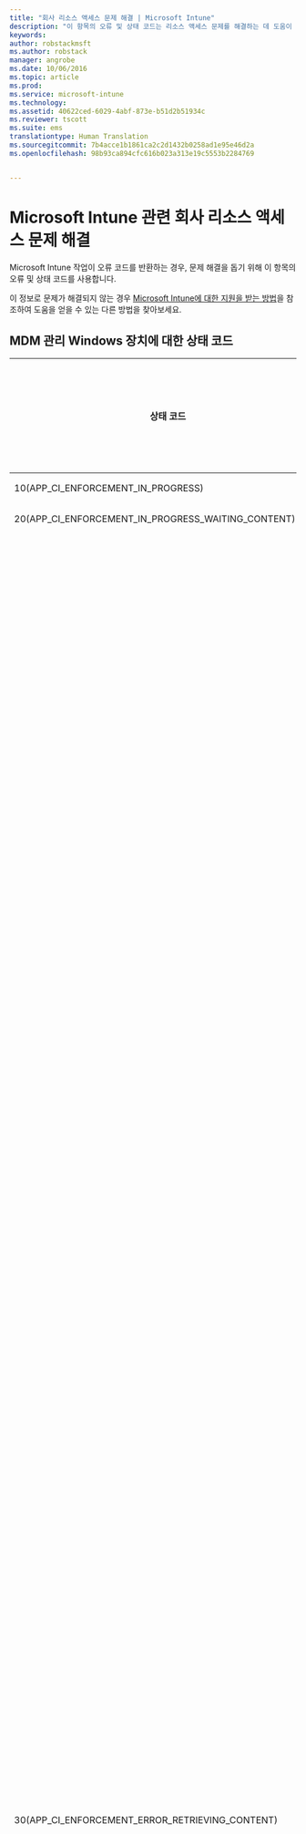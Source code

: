 ```yaml
---
title: "회사 리소스 액세스 문제 해결 | Microsoft Intune"
description: "이 항목의 오류 및 상태 코드는 리소스 액세스 문제를 해결하는 데 도움이 됩니다."
keywords: 
author: robstackmsft
ms.author: robstack
manager: angrobe
ms.date: 10/06/2016
ms.topic: article
ms.prod: 
ms.service: microsoft-intune
ms.technology: 
ms.assetid: 40622ced-6029-4abf-873e-b51d2b51934c
ms.reviewer: tscott
ms.suite: ems
translationtype: Human Translation
ms.sourcegitcommit: 7b4acce1b1861ca2c2d1432b0258ad1e95e46d2a
ms.openlocfilehash: 98b93ca894cfc616b023a313e19c5553b2284769


---
```


# <a name="troubleshoot-company-resource-access-problems-with-microsoft-intune"></a>Microsoft Intune 관련 회사 리소스 액세스 문제 해결
Microsoft Intune 작업이 오류 코드를 반환하는 경우, 문제 해결을 돕기 위해 이 항목의 오류 및 상태 코드를 사용합니다.

이 정보로 문제가 해결되지 않는 경우 [Microsoft Intune에 대한 지원을 받는 방법](how-to-get-support-for-microsoft-intune.md)을 참조하여 도움을 얻을 수 있는 다른 방법을 찾아보세요.

## <a name="status-codes-for-mdm-managed-windows-devices"></a>MDM 관리 Windows 장치에 대한 상태 코드

|상태 코드|오류 메시지|알아두어야 할 사항|
|---------------|-----------------|--------------|
|10(APP_CI_ENFORCEMENT_IN_PROGRESS)|설치하는 중||
|20(APP_CI_ENFORCEMENT_IN_PROGRESS_WAITING_CONTENT)|콘텐츠 대기 중||
|30(APP_CI_ENFORCEMENT_ERROR_RETRIEVING_CONTENT)|콘텐츠 검색 중|가능한 원인: 작업 상태 30은 사용자가 앱 다운로드에 실패했음을 나타냅니다.<br /><br />이에 대한 유력한 원인은 다음과 같습니다.<br /><br />다운로드가 진행되는 동안 장치의 인터넷 연결이 끊어졌습니다.<br /><br />등록 시 장치에 대해 발급된 인증서가 만료되었을 수 있습니다.<br /><br />완화 방법:<br /><br />장치의 제어판에서 회사 앱 앱을 시작하여 장치 인증서가 만료되지 않았는지 확인합니다. 만료된 경우 장치를 다시 등록해야 합니다.<br /><br />장치가 인터넷에 연결되었는지 확인하고 앱을 다시 요청해 봅니다.|
|40(APP_CI_ENFORCEMENT_IN_PROGRESS_CONTENT_DOWNLOADED)|콘텐츠 다운로드 완료||
|50(APP_CI_ENFORCEMENT_IN_PROGRESS_INSTALLING)|설치하는 중||
|60(APP_CI_ENFORCEMENT_ERROR_INSTALLING)|설치 오류가 발생했습니다.|다운로드 후 앱을 설치하지 못했습니다.<br /><br />앱을 서명하는 데 사용한 코드 서명 인증서가 장치에 없습니다.<br /><br />응용 프로그램이 의존하는 프레임워크 종속성이 장치에 설치되어 있지 않습니다.<br /><br /><br />설치 실패가 프레임워크 종속성 누락 때문인 경우, 관리자는 응용 프로그램을 다시 게시하여 응용 프로그램 패키지와 함께 프레임워크를 다시 패키징해야 합니다.<br /><br />다운로드한 응용 프로그램 패키지가 유효한 패키지가 아니거나, 손상되었거나, 장치의 OS 버전과 호환되지 않을 수 있습니다.|
|70(APP_CI_ENFORCEMENT_SUCCEEDED)|설치 성공||
|80(APP_CI_ENFORCEMENT_IN_PROGRESS)|제거하는 중||
|90(APP_CI_ENFORCEMENT_ERROR)|제거 오류가 발생했습니다.||
|100(APP_CI_ENFORCEMENT_SUCCEEDED)|제거 성공||
|110(APP_CI_ENFORCEMENT_ERROR)|콘텐츠 해시가 일치하지 않습니다.||
|120(APP_CI_ENFORCEMENT_ERROR)|SLK / 측면 로드 사용 안 함||
|130(APP_CI_ENFORCEMENT_ERROR)|MSADP 라이선스 설치 실패||
|상태 없음(APP_CI_ENFORCEMENT_UNKNOWN)|해당 없음|상태를 현재 알 수 없습니다.|

## <a name="company-resource-access-common-errors"></a>회사 리소스 액세스(공통 오류)

|상태 코드|16진수 오류 코드|오류 메시지|
|---------------|--------------------------|-----------------|
|-2016281101|0x87D1FDF3|MDM CRP 요청을 찾을 수 없음|
|-2016281102|0x87D1FDF2|NDES URL을 찾을 수 없음|
|-2016281103|0x87D1FDF1|MDM CRP 인증서 정보를 찾을 수 없음|
|-2016281104|0x87D1FDF0|MDM CI 인증서 정보를 찾을 수 없음|
|-2016281105|0x87D1FDEF|규칙을 평가하지 못했습니다.|
|-2016281106|0x87D1FDEE|충돌 해결 시 손실되었으므로 해당 없음|
|-2016281107|0x87D1FDED|지원되지 않는 설정 검색 원본|
|-2016281108|0x87D1FDEC|참조된 설정을 CI에서 찾을 수 없음|
|-2016281109|0x87D1FDEB|데이터 형식 변환 실패|
|-2016281110|0x87D1FDEA|CIM 설정에 잘못된 매개 변수|
|-2016281111|0x87D1FDE9|이 장치에 해당 없음|
|-2016281112|0x87D1FDE8|관리 실패|
|-2016330905|0x87D13B67|앱 상태를 알 수 없습니다.|
|-2016330906|0x87D13B66|앱이 관리되지만 사용자가 제거했습니다.|
|-2016330907|0x87D13B65|장치가 상환 코드를 사용 중입니다.|
|-2016330908|0x87D13B64|앱을 설치하지 못했습니다.|
|-2016330909|0x87D13B63|사용자가 앱 업데이트 제안을 거부했습니다.|
|-2016330910|0x87D13B62|사용자가 앱 설치 제안을 거부했습니다.|
|-2016330911|0x87D13B61|사용자가 관리되는 앱 설치를 수행할 수 있게 되기 전에 앱을 설치했습니다.|
|-2016330912|0x87D13B60|앱이 설치하도록 예약되어 있지만 트랜잭션을 완료하려면 상환 코드가 필요합니다.|
|-2016341109|0x87D1138B|iOS 장치가 오류를 반환했습니다.|
|-2016341110|0x87D1138A|iOS 장치가 틀린 형식 때문에 명령을 거부했습니다.|
|-2016341111|0x87D11389|iOS 장치가 예기치 않은 유휴 상태를 반환했습니다.|
|-2016341112|0x87D11388|iOS 장치가 현재 사용 중입니다.|

## <a name="errors-returned-by-ios-devices"></a>iOS 장치가 반환한 오류

|상태 코드|16진수 오류 코드|오류 메시지|
|---------------|--------------------------|-----------------|
|-2016299111|0x87D1B799|내부 오류|
|-2016299112|0x87D1B798|내부 오류|
|-2016300111|0x87D1B3B1|36001:(내부 오류)|
|-2016300112|0x87D1B3B0|36000:휴대 전화가 이미 구성됨|
|-2016301110|0x87D1AFCA|35002:단일 페이로드에 여러 글꼴|
|-2016301111|0x87D1AFC9|35001:글꼴 설치 실패|
|-2016301112|0x87D1AFC8|35000:잘못된 글꼴 데이터|
|-2016302109|0x87D1ABE3|34003:Kerberos 사용자 이름이 유효하지 않음|
|-2016302110|0x87D1ABE2|34002:Kerberos 사용자 이름이 없음|
|-2016302111|0x87D1ABE1|34001:잘못된 URL 일치 패턴|
|-2016302112|0x87D1ABE0|34000:잘못된 앱 식별자 일치 패턴|
|-2016304112|0x87D1A410|32000:앱이 너무 많음|
|-2016305111|0x87D1A029|31001:설정을 적용할 수 없음|
|-2016305112|0x87D1A028|31000:자격 증명을 적용할 수 없음|
|-2016306111|0x87D19C41|30001:시간 초과|
|-2016306112|0x87D19C40|30000:인증 실패|
|-2016307109|0x87D1985B|29003:잘못된 인증서 데이터|
|-2016307110|0x87D1985A|29002:|
|-2016307111|0x87D19859|29001:|
|-2016307112|0x87D19858|29000:장치가 감독되지 않음|
|-2016308110|0x87D19472|28002:배경 무늬를 설정할 수 없음|
|-2016308111|0x87D19471|28001: 잘못된 배경 무늬 이미지|
|-2016308112|0x87D19470|28000:알 수 없는 항목|
|-2016310111|0x87D18CA1|26001:파일 수준 암호화가 지원되지 않음|
|-2016310112|0x87D18CA0|26000:블록 수준 암호화가 지원되지 않음|
|-2016311110|0x87D188BA|25002:제거할 수 없음|
|-2016311111|0x87D188B9|25001:설치할 수 없음|
|-2016311112|0x87D188B8|25000:잘못된 프로필|
|-2016312109|0x87D184D3|24003:잘못된 최종 프로필|
|-2016312110|0x87D184D2|24002:잘못된 ID 페이로드|
|-2016312111|0x87D184D1|24001:속성 사전을 서명할 수 없음|
|-2016312112|0x87D184D0|24000:속성 사전을 만들 수 없음|
|-2016313110|0x87D180EA|23002:잘못된 서버 인증서|
|-2016313111|0x87D180E9|23001:잘못된 서버 응답|
|-2016313112|0x87D180E8|23000:잘못된 ID|
|-2016314099|0x87D17D0D|22013:잘못된 PKIOperation 응답|
|-2016314100|0x87D17D0C|22012:CACertificate를 저장할 수 없음|
|-2016314101|0x87D17D0B|22011:CSR을 생성할 수 없음|
|-2016314102|0x87D17D0A|22010:임시 ID를 저장할 수 없음|
|-2016314103|0x87D17D09|22009:임시 ID를 생성할 수 없음|
|-2016314104|0x87D17D08|22008:ID를 생성할 수 없음|
|-2016314105|0x87D17D07|22007:잘못 서명된 인증서|
|-2016314106|0x87D17D06|22006:CACaps 부족|
|-2016314107|0x87D17D05|22005:네트워크 오류|
|-2016314108|0x87D17D04|22004:지원되지 않는 인증서 구성|
|-2016314109|0x87D17D03|22003:잘못된 RAResponse|
|-2016314110|0x87D17D02|22002:잘못된 CAResponse|
|-2016314111|0x87D17D01|22001:키 쌍을 만들 수 없음|
|-2016314112|0x87D17D00|22000:잘못된 키 사용|
|-2016315105|0x87D1791F|21007:계정을 확인할 수 없음|
|-2016315106|0x87D1791E|21006:인증서를 해독할 수 없음|
|-2016315107|0x87D1791D|21005:계정이 고유하지 않음(전자 메일 프로필이 이미 장치에 있음)|
|-2016315108|0x87D1791C|21004:계정을 만들 수 없음|
|-2016315109|0x87D1791B|21003:호스트 이름이 없음|
|-2016315110|0x87D1791A|21002:서버의 암호화 정책을 준수할 수 없음|
|-2016315111|0x87D17919|21001:서버의 정책을 준수할 수 없음|
|-2016315112|0x87D17918|21000:서버의 정책을 가져올 수 없음|
|-2016316110|0x87D17532|20002:계정이 고유하지 않음|
|-2016316111|0x87D17531|20001:호스트 이름이 없음|
|-2016316112|0x87D17530|20000:계정을 만들 수 없음|
|-2016317110|0x87D1714A|19002:계정이 고유하지 않음|
|-2016317111|0x87D17149|19001:호스트 이름이 없음|
|-2016317112|0x87D17148|19000:계정을 만들 수 없음|
|-2016318110|0x87D16D62|18002:잘못된 자격 증명|
|-2016318111|0x87D16D61|18001:호스트에 연결할 수 없음|
|-2016318112|0x87D16D60|18000:알 수 없는 오류|
|-2016319110|0x87D1697A|17002:계정이 고유하지 않음|
|-2016319111|0x87D16979|17001:호스트 이름이 없음|
|-2016319112|0x87D16978|17000:계정을 만들 수 없음|
|-2016320110|0x87D16592|16002:계정이 고유하지 않음|
|-2016320111|0x87D16591|16001:호스트 이름이 없음|
|-2016320112|0x87D16590|16000:구독을 만들 수 없음|
|-2016321109|0x87D161AB|15003:잘못된 인증서|
|-2016321110|0x87D161AA|15002:네트워크 구성을 잠글 수 없음|
|-2016321111|0x87D161A9|15001:VPN을 제거할 수 없음|
|-2016321112|0x87D161A8|15000:VPN을 설치할 수 없음|
|-2016322110|0x87D15DC2|14002:클라우드 구성이 이미 있음|
|-2016322111|0x87D15DC1|14001:장치가 잠김|
|-2016322112|0x87D15DC0|14000:잘못된 필드|
|-2016323107|0x87D159DD|13005:프록시를 설정할 수 없음|
|-2016323108|0x87D159DC|13004:EAP를 설정할 수 없음|
|-2016323109|0x87D159DB|13003:WiFi 구성을 만들 수 없음|
|-2016323110|0x87D159DA|13002:암호 필요|
|-2016323111|0x87D159D9|13001:사용자 이름 필요|
|-2016323112|0x87D159D8|13000:설치할 수 없음|
|-2016324070|0x87D1561A|12042:알 수 없는 로캘 코드|
|-2016324071|0x87D15619|12041:알 수 없는 언어 코드|
|-2016324072|0x87D15618|12040:iTunes 저장소 로그인 필요|
|-2016324073|0x87D15617|12039:(사용하지 않음)|
|-2016324074|0x87D15616|12038:앱이 관리되지 않음|
|-2016324075|0x87D15615|12037:잘못된 상환 코드|
|-2016324076|0x87D15614|12036:현재 상태에서 앱을 제거할 수 없음|
|-2016324077|0x87D15613|12035:앱을 구입할 수 없음|
|-2016324078|0x87D15612|12034:URL이 HTTPS가 아님|
|-2016324079|0x87D15611|12033:잘못된 매니페스트|
|-2016324080|0x87D15610|12032:매니페스트에 앱이 너무 많음|
|-2016324081|0x87D1560F|12031:앱 설치가 비활성화됨|
|-2016324082|0x87D1560E|12030:잘못 된 URL|
|-2016324083|0x87D1560D|12029:앱이 관리되지 않음|
|-2016324084|0x87D1560C|12028:상환을 대기하지 않음|
|-2016324085|0x87D1560B|12027:앱이 아님|
|-2016324086|0x87D1560A|12026:앱이 이미 큐에 있음|
|-2016324087|0x87D15609|12025:앱이 이미 설치됨|
|-2016324088|0x87D15608|12024:앱 매니페스트 유효성을 검사할 수 없음|
|-2016324089|0x87D15607|12023:앱 ID 유효성을 검사할 수 없음|
|-2016324090|0x87D15606|12022:잘못된 항목|
|-2016324091|0x87D15605|12021:잘못된 요청 유형|
|-2016324092|0x87D15604|12020:서버에서 권한 부여되지 않음|
|-2016324093|0x87D15603|12019:에스크로 암호를 복사할 수 없음|
|-2016324094|0x87D15602|12018:에스크로 keybag 데이터를 복사할 수 없음|
|-2016324095|0x87D15601|12017:에스크로 keybag을 만들 수 없음|
|-2016324096|0x87D15600|12016:ID 없음|
|-2016324097|0x87D155FF|12015:푸시 토큰을 가져올 수 없음|
|-2016324098|0x87D155FE|12014:프로비전 프로필이 관리되지 않음|
|-2016324099|0x87D155FD|12013:프로필이 관리되지 않음|
|-2016324100|0x87D155FC|12012:MDM 교체 불일치|
|-2016324101|0x87D155FB|12011:잘못된 MDM 구성|
|-2016324102|0x87D155FA|12010:내부 불일치 오류|
|-2016324103|0x87D155F9|12009:잘못된 교체 프로필|
|-2016324104|0x87D155F8|12008:형식이 잘못된 요청|
|-2016324105|0x87D155F7|12007:권한이 ㅇ벗음|
|-2016324106|0x87D155F6|12006:리디렉션이 거부됨|
|-2016324107|0x87D155F5|12005:인증서를 찾을 수 없음|
|-2016324108|0x87D155F4|12004:잘못된 푸시 인증서|
|-2016324109|0x87D155F3|12003:잘못된 챌린지 응답|
|-2016324110|0x87D155F2|12002: 체크 인할 수 없음|
|-2016324111|0x87D155F1|12001:여러 MDM 인스턴스|
|-2016324112|0x87D155F0|12000:잘못된 액세스 권한|
|-2016325111|0x87D15209|11001:사용자 지정 APN이 이미 설치됨|
|-2016325112|0x87D15208|11000:APN을 설치할 수 없음|
|-2016326111|0x87D14E21|10001:잘못된 서명자|
|-2016326112|0x87D14E20|10000:기본값을 설치할 수 없음|
|-2016327106|0x87D14A3E|9006:인증서가 ID가 아님|
|-2016327107|0x87D14A3D|9005:인증서 형식이 잘못됨|
|-2016327108|0x87D14A3C|9004:루트 인증서를 저장할 수 없음|
|-2016327109|0x87D14A3B|9003:WAPI 데이터를 저장할 수 없음|
|-2016327110|0x87D14A3A|9002:인증서를 저장할 수 없음|
|-2016327111|0x87D14A39|9001:페이로드에 인증서가 너무 많음|
|-2016327112|0x87D14A38|9000:잘못된 암호|
|-2016328112|0x87D14650|8000:웹 클립을 설치할 수 없음|
|-2016329105|0x87D1426F|7007:SMTP 계정이 잘못 구성됨|
|-2016329106|0x87D1426E|7006:SMTP 계정이 잘못 구성됨|
|-2016329107|0x87D1426D|7005:IMAP 계정이 잘못 구성됨|
|-2016329108|0x87D1426C|7004:SMIME 인증서가 잘못됨|
|-2016329109|0x87D1426B|7003:SMIME 인증서가 잘못됨|
|-2016329110|0x87D1426A|7002:유효성 검사 중에 알 수 없는 오류 발생|
|-2016329111|0x87D14269|7001:잘못된 자격 증명|
|-2016329112|0x87D14268|7000:호스트에 연결할 수 없음|
|-2016330110|0x87D13E82|6002:쿼리를 만들 수 없음|
|-2016330111|0x87D13E81|6001:빈 문자열|
|-2016330112|0x87D13E80|6000:키 집합 시스템 오류|
|-2016331097|0x87D13AA7|5015:유예 기간을 설정할 수 없음|
|-2016331098|0x87D13AA6|5014:암호를 설정할 수 없음|
|-2016331099|0x87D13AA5|5013:암호를 지울 수 없음|
|-2016331100|0x87D13AA4|5012:(사용하지 않음)|
|-2016331101||5011:잘못된 암호|
|-2016331102||5010:장치가 잠김|
|-2016331103|0x87D13AA4|5009:(사용하지 않음)|
|-2016331104|0x87D13AA0|5008:너무 최근에 사용한 암호|
|-2016331105|0x87D13A9F|5007:암호가 만료됨|
|-2016331106|0x87D13AA3|5006:암호에 알파벳 문자가 필요함|
|-2016331107|0x87D13A9D|5005:암호에 숫자가 필요함|
|-2016331108|0x87D13A9C|5004:암호에 오름차순 내림차순 문자가 있음|
|-2016331109|0x87D13A9B|5003:암호에 반복되는 문자가 있음|
|-2016331110|0x87D13A9A|5002:복잡한 문자가 너무 적음|
|-2016331111|0x87D13A99|5001:고유한 문자가 너무 적음|
|-2016331112|0x87D13A98|5000:암호가 너무 짧음|
|-2016332093|0x87D136C3|4019:여러 앱 잠금 페이로드|
|-2016332094|0x87D136C2|4018:여러 APN 또는 셀룰러 페이로드|
|-2016332095|0x87D136C1|4017:여러 전역 HTTP 프록시 페이로드|
|-2016332096|0x87D136C0|4016:(내부 오류)|
|-2016332097|0x87D136BF|4015:교체 프로필에 MDM 페이로드가 없음|
|-2016332098|0x87D136BE|4014:사용 가능한 장치 ID가 없음|
|-2016332099|0x87D136BD|4013:업데이트 실패|
|-2016332100|0x87D136BC|4012:프로필을 업데이트할 수 없음|
|-2016332101|0x87D136BB|4011:최종 프로필이 구성 프로필이 아님|
|-2016332102|0x87D136BA|4010:업데이트된 프로필에 같은 ID가 없음|
|-2016332103|0x87D136B9|4009:장치가 잠김|
|-2016332104|0x87D136B8|4008:일치하지 않는 인증서|
|-2016332105|0x87D136B7|4007:인식할 수 없는 파일 형식|
|-2016332106|0x87D136B6|4006:프로필 제거 날짜가 과거임|
|-2016332107|0x87D136B5|4005:암호가 규정을 준수하지 않음|
|-2016332108|0x87D136B4|4004:사용자가 설치를 취소함|
|-2016332109|0x87D136B3|4003:프로필이 설치를 위해 큐에 대기하지 않음|
|-2016332110|0x87D136B2|4002:중복 UUID|
|-2016332111|0x87D136B1|4001:설치 실패|
|-2016332112|0x87D136B0|4000:프로필을 구문 분석할 수 없음|
|-2016333111|0x87D132C9|3001:일관되지 않은 값 비교 감각(내부 오류)|
|-2016333112|0x87D132C8|3000:일관되지 않은 제한 감각(내부 오류)|
|-2016334108|0x87D12EE4|2004:지원되지 않는 필드 값|
|-2016334109|0x87D12EE3|2003:필드에 잘못된 데이터 유형|
|-2016334110|0x87D12EE2|2002:필수 필드가 없음|
|-2016334111|0x87D12EE1|2001:지원되지 않는 페이로드 버전|
|-2016334112|0x87D12EE0|2000:페이로드 형식이 잘못됨|
|-2016335102|0x87D12B02|1010:지원되지 않는 필드 값|
|-2016335103|0x87D12B01|1009:프로필 설치 실패|
|-2016335104|0x87D12B00|1008:고유하지 않은 페이로드 식별자|
|-2016335105|0x87D12AFF|1007:고유하지 않은 UUID|
|-2016335106|0x87D12AFE|1006:암호를 해독할 수 없음|
|-2016335107|0x87D12AFD|1005:빈 프로필|
|-2016335108|0x87D12AFC|1004:잘못된 서명|
|-2016335109|0x87D12AFB|1003:필드에 잘못된 데이터 유형|
|-2016335110|0x87D12AFA|1002:필수 필드가 없음|
|-2016335111|0x87D12AF9|1001:지원되지 않는 프로필 버전|
|-2016335112|0x87D12AF8|1000:형식이 잘못된 프로필|

## <a name="oma-response-codes"></a>OMA 응답 코드

|상태 코드|16진수 오류 코드|오류 메시지|
|---------------|--------------------------|-----------------|
|-2016344008|0x87D10838|(1404): 인증서 액세스가 거부됨|
|-2016344009|0x87D10837|(1403): 인증서를 찾을 수 없음|
|-2016344010|0x87D10836|DCMO(1402): 작업 실패|
|-2016344011|0x87D10835|DCMO(1401): 메시지가 표시될 때 사용자가 작업에 동의하지 않음|
|-2016344012|0x87D10834|DCMO(1400): 클라이언트 오류|
|-2016344108|0x87D107D4|DCMO(1204): 장치 기능이 비활성화되고 사용자가 다시 사용하도록 설정할 수 있음|
|-2016344109|0x87D107D3|DCMO(1203): 장치 기능이 비활성화되고 사용자가 다시 사용하도록 설정할 수 없음|
|-2016344110|0x87D107D2|DCMO(1202): 작업을 성공적으로 수행할 수 있지만 장치 기능이 현재 분리됨|
|-2016344111|0xF3FB4D95|DCMO(1201): 작업을 성공적으로 수행할 수 있으며 장치 기능이 현재 연결됨|
|-2016344112|0x87D107D0|DCMO(1200): 작업이 성공적으로 수행됨|
|-2016345595|0x87D10205|Syncml(517): Atomic 명령에 대한 응답이 너무 커서 단일 메시지로 만들 수 없습니다.|
|-2016345596|0x87D10204|Syncml(516): 명령이 Atomic 요소 안에 있었으며 Atomic이 실패했습니다. 이 명령은 성공적으로 롤백되지 않습니다.|
|-2016345598|0x87D10202|Syncml(514): SyncML 명령이 완료되지 않았습니다. 작업이 명령을 처리하기 전에 이미 취소되었기 때문입니다.|
|-2016345599|0x87D10201|Syncml(513): 수신자가 요청 SyncML 메시지에 사용되는 지정된 SyncML 동기화 프로토콜 버전을 지원하지 않거나 지원을 거부합니다.|
|-2016345600|0x87D10200|Syncml(512): 동기화 세션이 실행되는 동안 응용 프로그램 오류가 발생했습니다.|
|-2016345601|0x87D101FF|Syncml(511): 요청을 처리하는 동안 서버에서 심각한 오류가 발생했습니다.|
|-2016345602|0x87D101FE|Syncml(510): 요청을 처리하는 동안 오류가 발생했습니다. 이 오류는 수신자 데이터 저장소의 실패와 관련이 있습니다.|
|-2016345603|0x87D101FD|Syncml(509): 다음에 사용하도록 예약됩니다.|
|-2016345604|0x87D101FC|Syncml(508): 오류가 발생했으며 이 오류는 서버와 클라이언트의 현재 동기화 상태를 새로 고쳐야 해결할 수 있습니다.|
|-2016345605|0x87D101FB|Syncml(507): 오류로 인해 Atomic 요소 유형 안에 있는 모든 SyncML 명령이 실패했습니다.|
|-2016345606|0x87D101FA|Syncml(506): 요청을 처리하는 동안 응용 프로그램 오류가 발생했습니다.|
|-2016345607|0x87D101F9|Syncml(505): 수신자가 요청 SyncML 메시지에 사용되는 지정된 SyncML DTD 버전을 지원하지 않거나 지원을 거부합니다.|
|-2016345608|=0x87D101F8|Syncml(504): 수신자가 게이트웨이 또는 프록시로 작동하는 동안 URI(예: HTTP, FTP, LDAP 등)로 지정된 업스트림 수신자 또는 요청을 완료하기 위해 액세스해야 했던 다른 보조 수신자(예: DNS)로부터 적시 응답을 받지 못했습니다.|
|-2016345609|0x87D101F7|Syncml(503): 현재 일시적인 오버로드 또는 유지 관리로 인해 수신자가 요청을 처리할 수 없습니다.|
|-2016345610|0x87D101F6|Syncml(502): 수신자가 게이트웨이 또는 프록시로 작동하는 동안 요청을 처리하기 위해 액세스했던 업스트림 수신자로부터 잘못된 응답을 받았습니다.|
|-2016345611|0x87D101F5|Syncml(501): 요청을 처리하는 데 필요한 명령을 수신자가 지원하지 않습니다.|
|-2016345612|0x87D101F4|Syncml(500): 수신자에서 예기치 않은 상황이 발생하여 요청을 처리할 수 없습니다.|
|-2016345684|0x87D101AC|Syncml(428): 이동 실패|
|-2016345685|0x87D101AB|Syncml(427): 부모는 자식을 포함하고 있으므로 삭제할 수 없습니다.|
|-2016345686|0x87D101AA|Syncml(426): 일부 항목이 수락되지 않았습니다.|
|-2016345687|0x87D101A9|Syncml(425): 발신자가 수신자에 대한 적절한 액세스 제어 권한(ACL)을 갖고 있지 않으므로 요청된 명령이 실패했습니다.|
|-2016345688|0x87D101A8|Syncml(424): 청크 분할 개체를 받았지만 이 개체의 크기가 첫 번째 청크 안에 선언된 크기와 일치하지 않습니다.|
|-2016345689|0x87D101A7|Syncml(423): "일시 삭제"된 항목이 이전에 서버에서 "완전 삭제"되었으므로 요청된 명령이 실패했습니다.|
|-2016345690|0x87D101A6|Syncml(422): LocURI에 있는 CGI 스크립팅의 형식이 잘못되었으므로 서버에서 요청된 명령이 실패했습니다.|
|-2016345691|0x87D101A5|Syncml(421): 지정된 검색 문법을 알 수 없으므로 서버에서 요청된 명령이 실패했습니다.|
|-2016345692|0x87D101A4|Syncml(420): 나머지 동기화 데이터에 사용할 수신자의 저장소 공간이 부족합니다.|
|-2016345693|0x87D101A3|Syncml(419): 클라이언트 요청으로 인해 충돌이 발생했으며 이 충돌은 우위에 있는 서버 명령에 의해 해결되었습니다.|
|-2016345694|0x87D101A2|Syncml(418): 대상이 이미 있으므로 요청된 입력 또는 추가 명령이 실패했습니다.|
|-2016345695|0x87D101A1|Syncml(417): 지금은 요청이 실패했으며 해당 요청을 보낸 주체에서 나중에 요청을 다시 시도해야 합니다.|
|-2016345696|0x87D101A0|Syncml(416): 요청에 있는 지정된 바이트 크기가 너무 크므로 요청이 실패했습니다.|
|-2016345697|0x87D1019F|Syncml(415): 지원되지 않는 미디어 유형 또는 미디어 형식입니다.|
|-2016345698|0x87D1019E|Syncml(414): 대상 URI가 수신자가 처리할 수 있는 길이에 비해 너무 길기 때문에 요청된 명령이 실패했습니다.|
|-2016345699|0x87D1019D|Syncml(413): 요청된 항목이 수신자가 처리할 수 있는 것보다 크기 때문에 수신자가 요청된 명령의 수행을 거부합니다.|
|-2016345700|0x87D1019C|Syncml(412): 요청된 명령이 불완전하거나 형식이 잘못되었으므로 수신자에서 해당 명령이 실패했습니다.|
|-2016345701|0x87D1019B|Syncml(411): 요청된 명령은 메타 요소 유형으로 된 바이트 크기 또는 길이 정보와 함께 있어야 합니다.|
|-2016345702|0x87D1019A|Syncml(410): 요청된 대상이 더 이상 수신자에 없고 전달 URI도 알 수 없습니다.|
|-2016345703|0x87D10199|Syncml(409): 클라이언트 및 서버의 데이터 버전 간에 업데이트 충돌이 발생하여 요청된 명령이 실패했습니다.|
|-2016345704|0x87D10198|Syncml(408): 필요한 시간 안에 예상 메시지를 수신하지 못했습니다.|
|-2016345705|0x87D10197|Syncml(407): 명령을 보낸 주체가 올바른 인증을 제공해야 하므로 요청된 명령이 실패했습니다.|
|-2016345706|0x87D10196|Syncml(406): 요청에 있는 선택적 기능이 지원되지 않으므로 요청된 명령이 실패했습니다.|
|-2016345707|0x87D10195|Syncml(405): 요청된 명령을 대상에서 허용하지 않습니다.|
|-2016345708|0x87D10194|Syncml(404): 요청된 대상을 찾을 수 없습니다.|
|-2016345709|0x87D10193|Syncml(403): 요청된 명령이 실패했지만 수신자가 해당 명령을 인식합니다.|
|-2016345710|0x87D10192|Syncml(402): 적절한 결제가 필요하므로 요청된 명령이 실패했습니다.|
|-2016345711|0x87D10191|Syncml(401): 요청자가 올바른 인증을 제공해야 하므로 요청된 명령이 실패했습니다.|
|-2016345712|0x87D10190|Syncml(400): 요청된 명령에 잘못된 형식의 구문이 있으므로 해당 명령을 수행할 수 없습니다.|
|-2016345807|0x87D10131|Syncml(305): 요청된 대상은 지정된 프록시 URI를 통해 액세스해야 합니다.|
|-2016345808|0x87D10130|Syncml(304):요청한 SyncML 명령이 대상에서 실행되지 않았습니다.|
|-2016345809|0x87D1012F|Syncml(303): 요청된 대상을 다른 URI에서 찾을 수 있습니다.|
|-2016345810|0x87D1012E|Syncml(302): 요청된 대상이 일시적으로 다른 URI로 이동되었습니다.|
|-2016345811|0x87D1012D|Syncml(301): 요청된 대상에 새 URI가 있습니다.|
|-2016345812|0x87D1012C|Syncml(300): 요청된 대상이 여러 대체 요청 대상 중 하나입니다.|
|-2016345896|0x87D100D8|Syncml(216): 명령이 Atomic 요소 안에 있었으며 Atomic이 실패했습니다. 이 명령은 성공적으로 롤백되었습니다.|
|-2016345897|0x87D100D7|Syncml(215): 사용자가 조작하여 선택을 적용하지 않도록 선택했으므로 명령이 실행되지 않았습니다.|
|-2016345898|0x87D100D6|Syncml(214): 작업이 취소되었습니다. SyncML 명령은 성공적으로 완료되었지만 해당 세션 내에서 더 이상 명령이 처리되지 않습니다.|
|-2016345899|0x87D100D5|Syncml(213): 청크 분할 항목이 승인되고 버퍼링되었습니다.|
|-2016345900|0x87D100D4|Syncml(212): 인증이 승인되었습니다. 동기화 세션의 나머지 부분에 대한 추가 인증은 필요하지 않습니다. 이 응답 코드는 자격 증명을 제공한 요청에 대한 응답에만 사용할 수 있습니다.|
|-2016345901|0x87D100D3|Syncml(211): 항목이 삭제되지 않았습니다. 요청한 항목을 찾을 수 없습니다. 이전에 삭제되었을 수 있습니다.|
|-2016345902|0x87D100D2|Syncml(210): 보관하지 않고 삭제합니다. 이 응답은 요청한 데이터가 성공적으로 삭제되었지만 이 옵션 기능이 구현에서 지원되지 않기 때문에 삭제 전에 보관되지 않았음을 나타냅니다.|
|-2016345903|0x87D100D1|중복이 있는 상태로 충돌이 해결되었습니다. 이 응답은 요청에 의해 업데이트 충돌이 발생했으며, 서버 데이터베이스에 클라이언트 데이터의 중복이 발생한 상태로 이 충돌이 해결되었음을 나타냅니다. 이 응답은 상태 항목의 중복된 대상 URI를 모두 포함하고 있습니다. 또한 양방향 동기화의 경우 데이터 정의가 중복된 추가 명령이 반환됩니다.|
|-2016345904|0x87D100D0|충돌이 클라이언트의 “우세한" 명령을 통해 해결되었습니다. 이 응답은 업데이트 충돌이 존재하는데 우세한 클라이언트 명령에 의해 이 충돌이 해결되었음을 나타냅니다.|
|-2016345905|0x87D100CF|충돌이 병합을 통해 해결되었습니다. 이 응답은 요청 때문에 충돌이 발생했는데 클라이언트 및 서버의 데이터 인스턴스를 병합하여 이 충돌이 해결되었음을 나타냅니다. 이 응답은 상태 항목의 대상과 원본 URL을 모두 포함하고 있습니다. 또한 데이터가 병합된 Replace 명령이 반환됩니다.|
|-2016345906|0x87D100CE|이 응답은 명령의 일부만 완료되었음을 나타냅니다. 명령의 나머지 부분이 나중에 완료될 수 있는 경우, 다른 적절한 완료 요청을 완료했을 때 상태 코드를 만들어야 합니다.|
|-2016345907|0x87D100CD|원본의 콘텐츠를 업데이트해야 합니다. 요청을 보낸 사람이 최신 버전을 가져오기 위해 자신의 콘텐츠를 동기화해야 한다고 말합니다.|
|-2016345908|0x87D100CC|요청이 성공적으로 완료되었지만 반환되는 데이터가 없습니다. 대상에 콘텐츠가 없는 경우 Get에 대한 응답에서 응답 코드도 반환됩니다.|
|-2016345909|0x87D100CB|권한 없는 응답입니다. 요청이 대상으로 한 것과 다른 엔터티에 응답하고 있습니다. 요청이 인증 대상에서 보낸 200 응답 코드의 결과인 경우에만 응답이 반환됩니다.|
|-2016345910|0x87D100CA|처리가 수락되었습니다. 응용 프로그램의 원격 실행을 수행하거나 사용자 또는 응용 프로그램을 경고하는 요청이 성공적으로 수행되었습니다.|
|-2016345911|0x87D100C9|요청한 항목이 추가되었습니다.|
|-2016345912|0x87D100C8|SyncML 명령이 성공적으로 완료되었습니다.|
|-2016346011|0x87D10065|지정된 SyncML 명령이 수행 중이지만 아직 완료되지 않았습니다.|

### <a name="next-steps"></a>다음 단계
문제 해결 정보가 도움이 되지 않는 경우 [Microsoft Intune에 대한 지원을 받는 방법](how-to-get-support-for-microsoft-intune.md)의 설명에 따라 Microsoft 지원에 문의하세요.



<!--HONumber=Oct16_HO2-->


